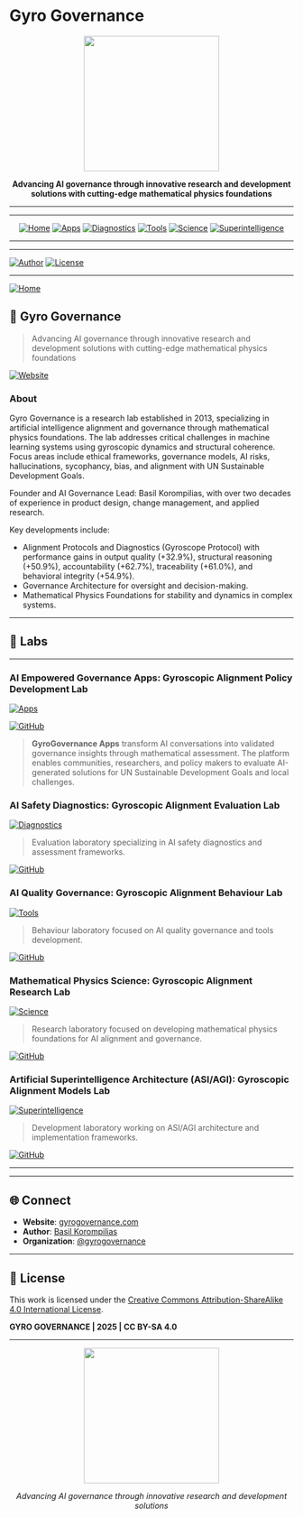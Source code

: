 # Gyro Governance

<div align="center">

<a href="https://gyrogovernance.com"><img src="https://raw.githubusercontent.com/gyrogovernance/gyrogovernance.com/main/public/assets/gyrogovernance_stamp.svg" width="240"></a>

**Advancing AI governance through innovative research and development solutions with cutting-edge mathematical physics foundations**

</div>

---

<div align="center">

---


[![Home](../assets/menu/gg_icon_home.svg)](https://gyrogovernance.com)
[![Apps](../assets/menu/gg_icon_apps.svg)](https://github.com/gyrogovernance/apps)
[![Diagnostics](../assets/menu/gg_icon_diagnostics.svg)](https://github.com/gyrogovernance/diagnostics)
[![Tools](../assets/menu/gg_icon_tools.svg)](https://github.com/gyrogovernance/tools)
[![Science](../assets/menu/gg_icon_science.svg)](https://github.com/gyrogovernance/science)
[![Superintelligence](../assets/menu/gg_icon_si.svg)](https://github.com/gyrogovernance/superintelligence)

</div>

---
---

[![Author](https://img.shields.io/badge/Author-Basil%20Korompilias-green?style=for-the-badge&logo=github)](https://korompilias.github.io/)
[![License](https://img.shields.io/badge/License-CC%20BY--SA%204.0-lightgrey?style=for-the-badge)](https://creativecommons.org/licenses/by-sa/4.0/)

</div>

---


[![Home](../assets/gyro_cover_home.png)](https://gyrogovernance.com)

## 💫 Gyro Governance

> Advancing AI governance through innovative research and development solutions with cutting-edge mathematical physics foundations

[![Website](https://img.shields.io/badge/Visit%20Website-4285F4?style=flat-square&logo=googlechrome)](https://gyrogovernance.com)

### About

Gyro Governance is a research lab established in 2013, specializing in artificial intelligence alignment and governance through mathematical physics foundations. The lab addresses critical challenges in machine learning systems using gyroscopic dynamics and structural coherence. Focus areas include ethical frameworks, governance models, AI risks, hallucinations, sycophancy, bias, and alignment with UN Sustainable Development Goals.

Founder and AI Governance Lead: Basil Korompilias, with over two decades of experience in product design, change management, and applied research.

Key developments include:
- Alignment Protocols and Diagnostics (Gyroscope Protocol) with performance gains in output quality (+32.9%), structural reasoning (+50.9%), accountability (+62.7%), traceability (+61.0%), and behavioral integrity (+54.9%).
- Governance Architecture for oversight and decision-making.
- Mathematical Physics Foundations for stability and dynamics in complex systems.

---

## 🔬 Labs

---
### AI Empowered Governance Apps: Gyroscopic Alignment Policy Development Lab

[![Apps](../assets/gyro_cover_apps.png)](https://github.com/gyrogovernance/apps)


[![GitHub](https://img.shields.io/badge/View%20on%20GitHub-181717?style=flat-square&logo=github)](https://github.com/gyrogovernance/apps)

> **GyroGovernance Apps** transform AI conversations into validated governance insights through mathematical assessment. The platform enables communities, researchers, and policy makers to evaluate AI-generated solutions for UN Sustainable Development Goals and local challenges.


### AI Safety Diagnostics: Gyroscopic Alignment Evaluation Lab

[![Diagnostics](../assets/gyro_cover_diagnostics.png)](https://github.com/gyrogovernance/diagnostics)

> Evaluation laboratory specializing in AI safety diagnostics and assessment frameworks.

[![GitHub](https://img.shields.io/badge/View%20on%20GitHub-181717?style=flat-square&logo=github)](https://github.com/gyrogovernance/diagnostics)

### AI Quality Governance: Gyroscopic Alignment Behaviour Lab

[![Tools](../assets/gyro_cover_tools.png)](https://github.com/gyrogovernance/tools)

> Behaviour laboratory focused on AI quality governance and tools development.

[![GitHub](https://img.shields.io/badge/View%20on%20GitHub-181717?style=flat-square&logo=github)](https://github.com/gyrogovernance/tools)

### Mathematical Physics Science: Gyroscopic Alignment Research Lab

[![Science](../assets/gyro_cover_science.png)](https://github.com/gyrogovernance/science)

> Research laboratory focused on developing mathematical physics foundations for AI alignment and governance.

[![GitHub](https://img.shields.io/badge/View%20on%20GitHub-181717?style=flat-square&logo=github)](https://github.com/gyrogovernance/science)

### Artificial Superintelligence Architecture (ASI/AGI): Gyroscopic Alignment Models Lab

[![Superintelligence](../assets/gyro_cover_si.png)](https://github.com/gyrogovernance/superintelligence)

> Development laboratory working on ASI/AGI architecture and implementation frameworks.

[![GitHub](https://img.shields.io/badge/View%20on%20GitHub-181717?style=flat-square&logo=github)](https://github.com/gyrogovernance/superintelligence)

---
---

## 🌐 Connect

- **Website**: [gyrogovernance.com](https://gyrogovernance.com)
- **Author**: [Basil Korompilias](https://korompilias.github.io/)
- **Organization**: [@gyrogovernance](https://github.com/gyrogovernance)

---

## 📄 License

This work is licensed under the [Creative Commons Attribution-ShareAlike 4.0 International License](https://creativecommons.org/licenses/by-sa/4.0/).

**GYRO GOVERNANCE | 2025 | CC BY-SA 4.0**

---

<div align="center">

<a href="https://gyrogovernance.com"><img src="https://raw.githubusercontent.com/gyrogovernance/gyrogovernance.com/main/public/assets/gyrogovernance_stamp.svg" width="240"></a>

*Advancing AI governance through innovative research and development solutions*

</div>
